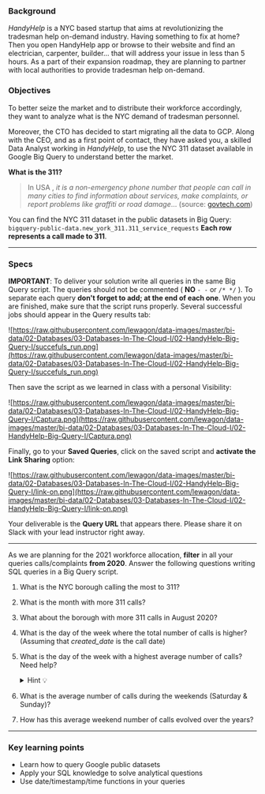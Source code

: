 ### Background

*HandyHelp* is a NYC based startup that aims at revolutionizing the tradesman help on-demand industry. Having something to fix at home? Then you open HandyHelp app or browse to their website and find an electrician, carpenter, builder… that will address your issue in less than 5 hours. As a part of their expansion roadmap, they are planning to partner with local authorities to provide tradesman help on-demand.

### Objectives

To better seize the market and to distribute their workforce accordingly, they want to analyze what is the NYC demand of tradesman personnel. 

Moreover, the CTO has decided to start migrating all the data to GCP. Along with the CEO, and as a first point of contact, they have asked you, a skilled Data Analyst working in *HandyHelp*, to use the NYC 311 dataset available in Google Big Query to understand better the market.

**What is the 311?**

> In USA , *it is a non-emergency phone number that people can call in many cities to find information about services, make complaints, or report problems like graffiti or road damage*… (source: [govtech.com](https://www.govtech.com/dc/articles/what-is-311.html))

You can find the NYC 311 dataset in the public datasets in Big Query: `bigquery-public-data.new_york_311.311_service_requests` **Each row represents a call made to 311**.

---

### Specs

**IMPORTANT**: To deliver your solution write all queries in the same Big Query script. The queries should not be commented ( **NO** `- -`  or `/* */` ). To separate each query **don't forget to add; at the end of each one**. When you are finished, make sure that the script runs properly. Several successful jobs should appear in the Query results tab:

![https://raw.githubusercontent.com/lewagon/data-images/master/bi-data/02-Databases/03-Databases-In-The-Cloud-I/02-HandyHelp-Big-Query-I/succefuls_run.png](https://raw.githubusercontent.com/lewagon/data-images/master/bi-data/02-Databases/03-Databases-In-The-Cloud-I/02-HandyHelp-Big-Query-I/succefuls_run.png)

 Then save the script as we learned in class with a personal Visibility:

![https://raw.githubusercontent.com/lewagon/data-images/master/bi-data/02-Databases/03-Databases-In-The-Cloud-I/02-HandyHelp-Big-Query-I/Captura.png](https://raw.githubusercontent.com/lewagon/data-images/master/bi-data/02-Databases/03-Databases-In-The-Cloud-I/02-HandyHelp-Big-Query-I/Captura.png)

Finally, go to your **Saved Queries**, click on the saved script and **activate the Link Sharing** option:

![https://raw.githubusercontent.com/lewagon/data-images/master/bi-data/02-Databases/03-Databases-In-The-Cloud-I/02-HandyHelp-Big-Query-I/link-on.png](https://raw.githubusercontent.com/lewagon/data-images/master/bi-data/02-Databases/03-Databases-In-The-Cloud-I/02-HandyHelp-Big-Query-I/link-on.png)

Your deliverable is the **Query URL** that appears there. Please share it on Slack with your lead instructor right away.

---

As we are planning for the 2021 workforce allocation, **filter** in all your queries calls/complaints **from 2020**. Answer the following questions writing SQL queries in a Big Query script.

1. What is the NYC borough calling the most to 311?
2. What is the month with more 311 calls?
3. What about the borough with more 311 calls in August 2020?
4. What is the day of the week where the total number of calls is higher? (Assuming that *created_date* is the call date)
5. What is the day of the week with a highest average number of calls? 
    Need help?

    <details><summary markdown='span'>Hint 💡
    </summary>
      Maybe you could use the `WITH` clause that you learned in the previous units
    </details>

6. What is the average number of calls during the weekends (Saturday & Sunday)?
7. How has this average weekend number of calls evolved over the years? 

---

### Key learning points

- Learn how to query Google public datasets
- Apply your SQL knowledge to solve analytical questions
- Use date/timestamp/time functions in your queries
